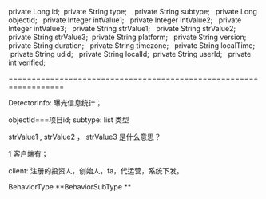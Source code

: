 private Long id;  private String type;    private String subtype;   private Long objectId;   private Integer intValue1;   private Integer intValue2;   private Integer intValue3;   private String strValue1;   private String strValue2;   private String strValue3;  private String platform;   private String version;   private String duration;   private String timezone;   private String localTime;   private String udid;   private String localId;  private String userId;   private int verified;

==================================================================

DetectorInfo: 曝光信息统计；

objectId===项目id;
subtype: list 类型

strValue1 , strValue2 ， strValue3 是什么意思？

1  客户端有；

client: 注册的投资人，创始人，fa，代运营，系统下发。

BehaviorType **BehaviorSubType
**

